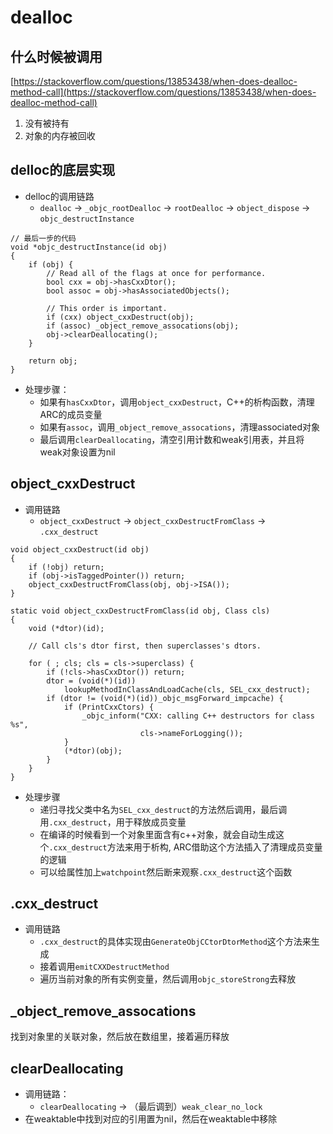 # dealloc

## 什么时候被调用

[https://stackoverflow.com/questions/13853438/when-does-dealloc-method-call](https://stackoverflow.com/questions/13853438/when-does-dealloc-method-call)

1. 没有被持有
2. 对象的内存被回收

## delloc的底层实现

* delloc的调用链路
  * `dealloc` -&gt; `_objc_rootDealloc` -&gt; `rootDealloc` -&gt; `object_dispose` -&gt; `objc_destructInstance`

```text
// 最后一步的代码
void *objc_destructInstance(id obj) 
{
    if (obj) {
        // Read all of the flags at once for performance.
        bool cxx = obj->hasCxxDtor();
        bool assoc = obj->hasAssociatedObjects();

        // This order is important.
        if (cxx) object_cxxDestruct(obj);
        if (assoc) _object_remove_assocations(obj);
        obj->clearDeallocating();
    }

    return obj;
}
```

* 处理步骤：
  * 如果有`hasCxxDtor`，调用`object_cxxDestruct`，C++的析构函数，清理ARC的成员变量
  * 如果有`assoc`，调用`_object_remove_assocations`，清理associated对象
  * 最后调用`clearDeallocating`，清空引用计数和weak引用表，并且将weak对象设置为nil

## object\_cxxDestruct

* 调用链路
  * `object_cxxDestruct` -&gt; `object_cxxDestructFromClass` -&gt; `.cxx_destruct`

```text
void object_cxxDestruct(id obj)
{
    if (!obj) return;
    if (obj->isTaggedPointer()) return;
    object_cxxDestructFromClass(obj, obj->ISA());
}

static void object_cxxDestructFromClass(id obj, Class cls)
{
    void (*dtor)(id);

    // Call cls's dtor first, then superclasses's dtors.

    for ( ; cls; cls = cls->superclass) {
        if (!cls->hasCxxDtor()) return; 
        dtor = (void(*)(id))
            lookupMethodInClassAndLoadCache(cls, SEL_cxx_destruct);
        if (dtor != (void(*)(id))_objc_msgForward_impcache) {
            if (PrintCxxCtors) {
                _objc_inform("CXX: calling C++ destructors for class %s", 
                             cls->nameForLogging());
            }
            (*dtor)(obj);
        }
    }
}
```

* 处理步骤
  * 递归寻找父类中名为`SEL_cxx_destruct`的方法然后调用，最后调用`.cxx_destruct`，用于释放成员变量
  * 在编译的时候看到一个对象里面含有c++对象，就会自动生成这个`.cxx_destruct`方法来用于析构, ARC借助这个方法插入了清理成员变量的逻辑
  * 可以给属性加上`watchpoint`然后断来观察`.cxx_destruct`这个函数

## .cxx\_destruct

* 调用链路
  * `.cxx_destruct`的具体实现由`GenerateObjCCtorDtorMethod`这个方法来生成
  * 接着调用`emitCXXDestructMethod`
  * 遍历当前对象的所有实例变量，然后调用`objc_storeStrong`去释放

## \_object\_remove\_assocations

找到对象里的关联对象，然后放在数组里，接着遍历释放

## clearDeallocating

* 调用链路：
  * `clearDeallocating` -&gt; （最后调到）`weak_clear_no_lock`
* 在weaktable中找到对应的引用置为nil，然后在weaktable中移除

